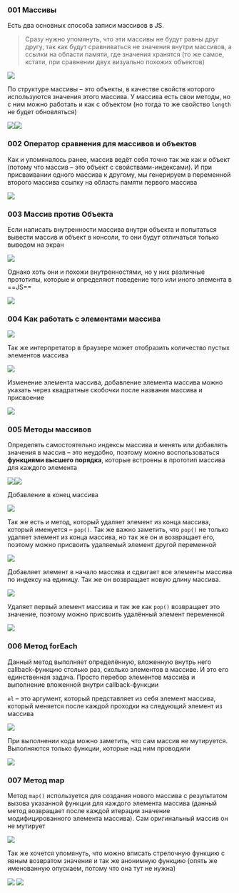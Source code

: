 
### 001 Массивы

Есть два основных способа записи массивов в JS.

> Сразу нужно упомянуть, что эти массивы не будут равны друг другу, так как будут сравниваться не значения внутри массивов, а ссылки на области памяти, где значения хранятся (то же самое, кстати, при сравнении двух визуально похожих объектов)

![](_png/Pasted%20image%2020220908185112.png)

По структуре массивы – это объекты, в качестве свойств которого используются значения этого массива. У массива есть свои методы, но с ним можно работать и как с объектом (но тогда то же свойство `length` не будет обновляться)

![](_png/Pasted%20image%2020220908185118.png)![](_png/Pasted%20image%2020220908185122.png)

### 002 Оператор сравнения для массивов и объектов

Как и упомяналось ранее, массив ведёт себя точно так же как и объект (потому что массив – это объект с свойствами-индексами). И при присваивании одного массива к другому, мы генерируем в переменной второго массива ссылку на область памяти первого массива

![](_png/Pasted%20image%2020220908185129.png)

### 003 Массив против Объекта

Если написать внутренности массива внутри объекта и попытаться вывести массив и объект в консоли, то они будут отличаться только выводом на экран

![](_png/Pasted%20image%2020220908185139.png)

Однако хоть они и похожи внутренностями, но у них различные прототипы, которые и определяют поведение того или иного элемента в ==JS==

![](_png/Pasted%20image%2020220908185143.png)

### 004 Как работать с элементами массива

![](_png/Pasted%20image%2020220908185151.png)

Так же интерпретатор в браузере может отобразить количество пустых элементов массива

![](_png/Pasted%20image%2020220908185156.png)

Изменение элемента массива, добавление элемента массива можно указать через квадратные скобочки после названия массива и присвоение

![](_png/Pasted%20image%2020220908185201.png)

### 005 Методы массивов

Определять самостоятельно индексы массива и менять или добавлять значения в массив – это неудобно, поэтому можно воспользоваться **функциями высшего порядка**, которые встроены в прототип массива для каждого элемента

![](_png/Pasted%20image%2020220908185207.png)![](_png/Pasted%20image%2020220908185211.png)

Добавление в конец массива

![](_png/Pasted%20image%2020220908185219.png)

Так же есть и метод, который удаляет элемент из конца массива, который именуется – `pop()`. Так же важно заметить, что `pop()` не только удаляет элемент из конца массива, но так же он и возвращает его, поэтому можно присвоить удаляемый элемент другой переменной

![](_png/Pasted%20image%2020220908185225.png)

Добавляет элемент в начало массива и сдвигает все элементы массива по индексу на единицу. Так же он возвращает новую длину массива.

![](_png/Pasted%20image%2020220908185319.png)

Удаляет первый элемент массива и так же как `pop()` возвращает это значение, поэтому можно присвоить удалённый элемент переменной

![](_png/Pasted%20image%2020220908185255.png)

### 006 Метод forEach

Данный метод выполняет определённую, вложенную внутрь него callback-функцию столько раз, сколько элементов в массиве. И это его единственная задача. Просто перебор элементов массива и выполнение вложенной внутри callback-функции

`el` – это аргумент, который представляет из себя элемент массива, который меняется после каждой проходки на следующий элемент из массива

![](_png/Pasted%20image%2020220908185328.png)

При выполнении кода можно заметить, что сам массив не мутируется. Выполняются только функции, которые над ним проводили

![](_png/Pasted%20image%2020220908185412.png)

### 007 Метод map

Метод `map()` используется для создания нового массива с результатом вызова указанной функции для каждого элемента массива (данный метод возвращает после каждой итерации значение модифицированного элемента массива). Сам оригинальный массив он не мутирует

![](_png/Pasted%20image%2020220908185419.png)

Так же хочется упомянуть, что можно вписать стрелочную функцию с явным возвратом значения и так же анонимную функцию (опять же именованную опускаем, потому что она тут не нужна)

![](_png/Pasted%20image%2020220908185426.png)
![](_png/Pasted%20image%2020220908185432.png)